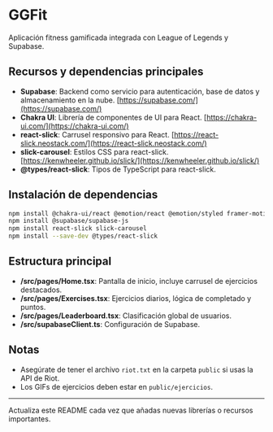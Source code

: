 # GGFit

Aplicación fitness gamificada integrada con League of Legends y Supabase.

## Recursos y dependencias principales

- **Supabase**: Backend como servicio para autenticación, base de datos y almacenamiento en la nube. [https://supabase.com/](https://supabase.com/)
- **Chakra UI**: Librería de componentes de UI para React. [https://chakra-ui.com/](https://chakra-ui.com/)
- **react-slick**: Carrusel responsivo para React. [https://react-slick.neostack.com/](https://react-slick.neostack.com/)
- **slick-carousel**: Estilos CSS para react-slick. [https://kenwheeler.github.io/slick/](https://kenwheeler.github.io/slick/)
- **@types/react-slick**: Tipos de TypeScript para react-slick.

## Instalación de dependencias

```bash
npm install @chakra-ui/react @emotion/react @emotion/styled framer-motion
npm install @supabase/supabase-js
npm install react-slick slick-carousel
npm install --save-dev @types/react-slick
```

## Estructura principal
- **/src/pages/Home.tsx**: Pantalla de inicio, incluye carrusel de ejercicios destacados.
- **/src/pages/Exercises.tsx**: Ejercicios diarios, lógica de completado y puntos.
- **/src/pages/Leaderboard.tsx**: Clasificación global de usuarios.
- **/src/supabaseClient.ts**: Configuración de Supabase.

## Notas
- Asegúrate de tener el archivo `riot.txt` en la carpeta `public` si usas la API de Riot.
- Los GIFs de ejercicios deben estar en `public/ejercicios`.

---

Actualiza este README cada vez que añadas nuevas librerías o recursos importantes.
